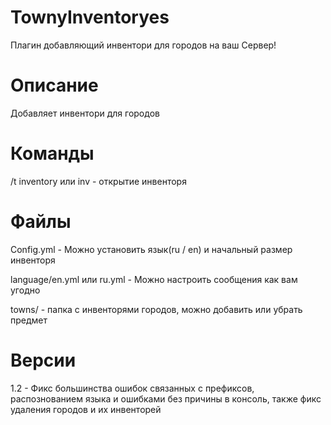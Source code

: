 # TownyInventoryes

Плагин добавляющий инвентори для городов на ваш Сервер!

# Описание

Добавляет инвентори для городов

# Команды

/t inventory или inv - открытие инвенторя

# Файлы

Config.yml - Можно установить язык(ru / en) и начальный размер инвенторя

language/en.yml или ru.yml - Можно настроить сообщения как вам угодно

towns/ - папка с инвенторями городов, можно добавить или убрать предмет

# Версии
1.2 - Фикс большинства ошибок связанных с префиксов, распознованием языка и ошибками без причины в консоль, также фикс удаления городов и их инвенторей
